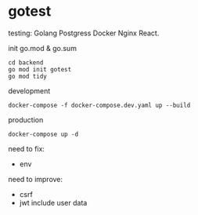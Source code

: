 # gotest

testing: Golang Postgress Docker Nginx React.

init go.mod & go.sum
```
cd backend
go mod init gotest
go mod tidy
```

development
```
docker-compose -f docker-compose.dev.yaml up --build
```

production
```
docker-compose up -d
```

need to fix:
- env

need to improve:
- csrf
- jwt include user data